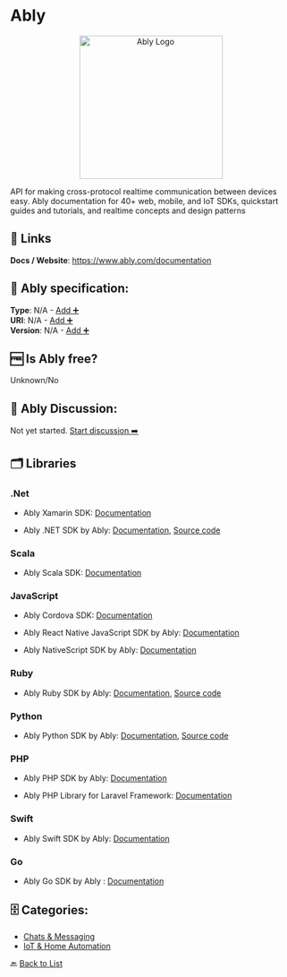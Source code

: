 # Ably
<p align="center">
    <img width="256" src="https://raw.githubusercontent.com/apis-list/apis-list/main/apis/ably/logo_256x256.png" alt="Ably Logo"/>
</p>
API for making cross-protocol realtime communication between devices easy. Ably documentation for 40+ web, mobile, and IoT SDKs, quickstart guides and tutorials, and realtime concepts and design patterns

##  🔗 Links
**Docs / Website**: https://www.ably.com/documentation

## 🧬 Ably specification:
**Type**: N/A - [Add ➕](https://github.com/apis-list/apis-list/edit/main/apis-list.yaml)  
**URI**: N/A - [Add ➕](https://github.com/apis-list/apis-list/edit/main/apis-list.yaml)  
**Version**: N/A - [Add ➕](https://github.com/apis-list/apis-list/edit/main/apis-list.yaml)

## 🆓 Is Ably free?
 Unknown/No 

## 💬 Ably Discussion:
Not yet started. [Start discussion ➡️](https://github.com/apis-list/apis-list/discussions/new)

## 🗂️ Libraries
### .Net
- Ably Xamarin SDK: [Documentation](https://github.com/ably/ably-dotnet)

- Ably .NET SDK by Ably: [Documentation](https://www.nuget.org/packages/ably.io/), [Source code](https://github.com/ably/ably-dotnet)

### Scala
- Ably Scala SDK: [Documentation](https://github.com/ably/ably-java)

### JavaScript
- Ably Cordova SDK: [Documentation](https://github.com/ably/ably-js)

- Ably React Native JavaScript SDK by Ably: [Documentation](https://github.com/ably/ably-js-react-native)

- Ably NativeScript SDK by Ably: [Documentation](https://github.com/ably/ably-js-nativescript)

### Ruby
- Ably Ruby SDK by Ably: [Documentation](https://rubygems.org/gems/ably), [Source code](https://github.com/ably/ably-ruby)

### Python
- Ably Python SDK by Ably: [Documentation](https://pypi.python.org/pypi/ably), [Source code](https://github.com/ably/ably-python)

### PHP
- Ably PHP SDK by Ably: [Documentation](https://github.com/ably/ably-php)

- Ably PHP Library for Laravel Framework: [Documentation](https://github.com/ably/ably-php-laravel)

### Swift
- Ably Swift SDK by Ably: [Documentation](https://github.com/ably/ably-ios)

### Go
- Ably Go SDK by Ably : [Documentation](https://github.com/ably/ably-go)


## 🗄️ Categories:
- [Chats & Messaging](https://github.com/apis-list/apis-list#chats--messaging-)
- [IoT & Home Automation](https://github.com/apis-list/apis-list#iot--home-automation-)

🔙  [Back to List](https://github.com/apis-list/apis-list)
